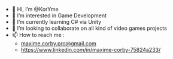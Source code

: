 - 👋 Hi, I’m @KorYme
- 👀 I’m interested in Game Development
- 🌱 I’m currently learning C# via Unity
- 💞️ I’m looking to collaborate on all kind of video games projects
- 📫 How to reach me : 
  - maxime.corby.pro@gmail.com 
  - https://www.linkedin.com/in/maxime-corby-75824a233/
